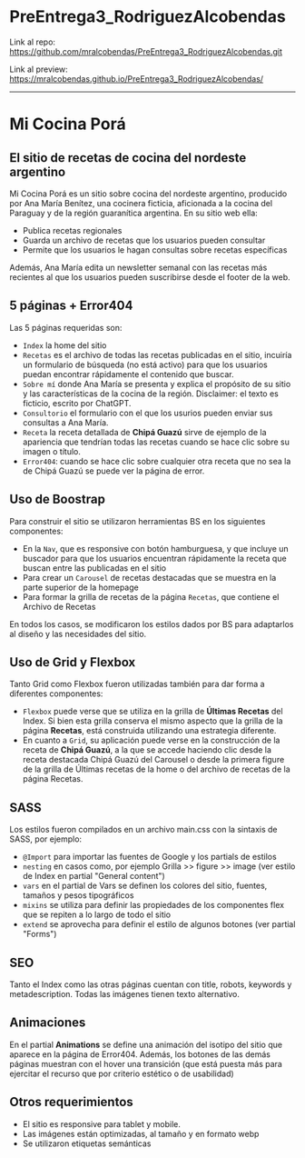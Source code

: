 # PreEntrega3_RodriguezAlcobendas


Link al repo:
https://github.com/mralcobendas/PreEntrega3_RodriguezAlcobendas.git

Link al preview: 
https://mralcobendas.github.io/PreEntrega3_RodriguezAlcobendas/






---------------------------

# Mi Cocina Porá
## El sitio de recetas de cocina del nordeste argentino

Mi Cocina Porá es un sitio sobre cocina del nordeste argentino, producido por Ana María Benítez, una cocinera ficticia, aficionada a la cocina del Paraguay y de la región guaranítica argentina. En su sitio web ella:

- Publica recetas regionales
- Guarda un archivo de recetas que los usuarios pueden consultar
- Permite que los usuarios le hagan consultas sobre recetas específicas

Además, Ana María edita un newsletter semanal con las recetas más recientes al que los usuarios pueden suscribirse desde el footer de la web.


## 5 páginas + Error404

Las 5 páginas requeridas son:
- `Index` la home del sitio
- `Recetas` es el archivo de todas las recetas publicadas en el sitio, incuiría un formulario de búsqueda (no está activo) para que los usuarios puedan encontrar rápidamente el contenido que buscar.
- `Sobre mí` donde Ana María se presenta y explica el propósito de su sitio y las características de la cocina de la región. Disclaimer: el texto es ficticio, escrito por ChatGPT.
- `Consultorio` el formulario con el que los usurios pueden enviar sus consultas a Ana María.
- `Receta` la receta detallada de **Chipá Guazú** sirve de ejemplo de la apariencia que tendrían todas las recetas cuando se hace clic sobre su imagen o título.
- `Error404`: cuando se hace clic sobre cualquier otra receta que no sea la de Chipá Guazú se puede ver la página de error.


## Uso de Boostrap

Para construir el sitio se utilizaron herramientas BS en los siguientes componentes:

- En la `Nav`, que es responsive con botón hamburguesa, y que incluye un buscador para que los usuarios encuentran rápidamente la receta que buscan entre las publicadas en el sitio
- Para crear un `Carousel` de recetas destacadas que se muestra en la parte superior de la homepage
- Para formar la grilla de recetas de la página `Recetas`, que contiene el Archivo de Recetas

En todos los casos, se modificaron los estilos dados por BS para adaptarlos al diseño y las necesidades del sitio.


## Uso de Grid y Flexbox

Tanto Grid como Flexbox fueron utilizadas también para dar forma a diferentes componentes: 
- `Flexbox` puede verse que se utiliza en la grilla de **Últimas Recetas** del Index. Si bien esta grilla conserva el mismo aspecto que la grilla de la página **Recetas**, está construida utilizando una estrategia diferente.
- En cuanto a `Grid`, su aplicación puede verse en la construcción de la receta de **Chipá Guazú**, a la que se accede haciendo clic desde la receta destacada Chipá Guazú del Carousel o desde la primera figure de la grilla de Últimas recetas de la home o del archivo de recetas de la página Recetas.



## SASS
Los estilos fueron compilados en un archivo main.css con la sintaxis de SASS, por ejemplo:

- `@Import` para importar las fuentes de Google y los partials de estilos
- `nesting` en casos como, por ejemplo Grilla >> figure >> image (ver estilo de Index en partial "General content")
- `vars` en el partial de Vars se definen los colores del sitio, fuentes, tamaños y pesos tipográficos
- `mixins` se utiliza para definir las propiedades de los componentes flex que se repiten a lo largo de todo el sitio
- `extend` se aprovecha para definir el estilo de algunos botones (ver partial "Forms")


## SEO

Tanto el Index como las otras páginas cuentan con title, robots, keywords y metadescription. Todas las imágenes tienen texto alternativo.

## Animaciones

En el partial **Animations** se define una animación del isotipo del sitio que aparece en la página de Error404. Además, los botones de las demás páginas muestran con el hover una transición (que está puesta más para ejercitar el recurso que por criterio estético o de usabilidad)


## Otros requerimientos

- El sitio es responsive para tablet y mobile.
- Las imágenes están optimizadas, al tamaño y en formato webp
- Se utilizaron etiquetas semánticas